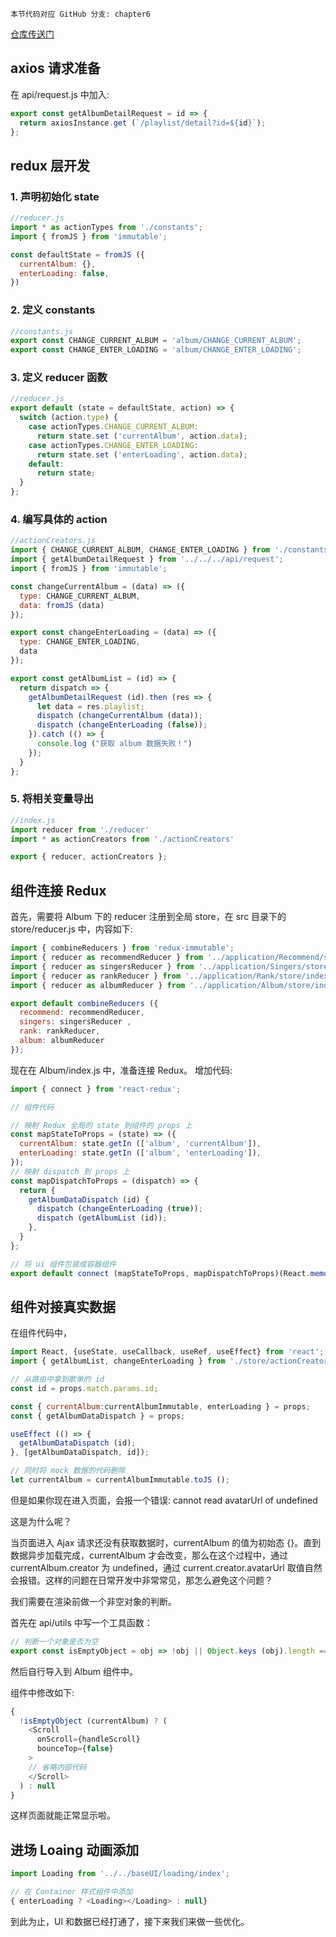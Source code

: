 ```!
本节代码对应 GitHub 分支: chapter6
```
[仓库传送门](https://github.com/sanyuan0704/react-cloud-music/tree/chapter6)

## axios 请求准备
在 api/request.js 中加入:
```js
export const getAlbumDetailRequest = id => {
  return axiosInstance.get (`/playlist/detail?id=${id}`);
};
```

## redux 层开发

### 1. 声明初始化 state
```js
//reducer.js
import * as actionTypes from './constants';
import { fromJS } from 'immutable';

const defaultState = fromJS ({
  currentAlbum: {},
  enterLoading: false,
})
```

### 2. 定义 constants
```js
//constants.js
export const CHANGE_CURRENT_ALBUM = 'album/CHANGE_CURRENT_ALBUM';
export const CHANGE_ENTER_LOADING = 'album/CHANGE_ENTER_LOADING';
```

### 3. 定义 reducer 函数

```js
//reducer.js
export default (state = defaultState, action) => {
  switch (action.type) {
    case actionTypes.CHANGE_CURRENT_ALBUM:
      return state.set ('currentAlbum', action.data);
    case actionTypes.CHANGE_ENTER_LOADING:
      return state.set ('enterLoading', action.data);
    default:
      return state;
  }
};
```

### 4. 编写具体的 action
```js
//actionCreators.js
import { CHANGE_CURRENT_ALBUM, CHANGE_ENTER_LOADING } from './constants';
import { getAlbumDetailRequest } from '../../../api/request';
import { fromJS } from 'immutable';

const changeCurrentAlbum = (data) => ({
  type: CHANGE_CURRENT_ALBUM,
  data: fromJS (data)
});

export const changeEnterLoading = (data) => ({
  type: CHANGE_ENTER_LOADING,
  data
});

export const getAlbumList = (id) => {
  return dispatch => {
    getAlbumDetailRequest (id).then (res => {
      let data = res.playlist;
      dispatch (changeCurrentAlbum (data));
      dispatch (changeEnterLoading (false));
    }).catch (() => {
      console.log ("获取 album 数据失败！")
    });
  }
};
```
### 5. 将相关变量导出
```js
//index.js
import reducer from './reducer'
import * as actionCreators from './actionCreators'

export { reducer, actionCreators };
```

## 组件连接 Redux
首先，需要将 Album 下的 reducer 注册到全局 store，在 src 目录下的 store/reducer.js 中，内容如下:
```js
import { combineReducers } from 'redux-immutable';
import { reducer as recommendReducer } from '../application/Recommend/store/index';
import { reducer as singersReducer } from '../application/Singers/store/index';
import { reducer as rankReducer } from '../application/Rank/store/index';
import { reducer as albumReducer } from '../application/Album/store/index';

export default combineReducers ({
  recommend: recommendReducer,
  singers: singersReducer ,
  rank: rankReducer,
  album: albumReducer
});
```

现在在 Album/index.js 中，准备连接 Redux。 增加代码:
```js
import { connect } from 'react-redux';

// 组件代码

// 映射 Redux 全局的 state 到组件的 props 上
const mapStateToProps = (state) => ({
  currentAlbum: state.getIn (['album', 'currentAlbum']),
  enterLoading: state.getIn (['album', 'enterLoading']),
});
// 映射 dispatch 到 props 上
const mapDispatchToProps = (dispatch) => {
  return {
    getAlbumDataDispatch (id) {
      dispatch (changeEnterLoading (true));
      dispatch (getAlbumList (id));
    },
  }
};

// 将 ui 组件包装成容器组件
export default connect (mapStateToProps, mapDispatchToProps)(React.memo (Album));
```

## 组件对接真实数据

在组件代码中，
```js
import React, {useState, useCallback, useRef, useEffect} from 'react';
import { getAlbumList, changeEnterLoading } from './store/actionCreators';

// 从路由中拿到歌单的 id
const id = props.match.params.id;

const { currentAlbum:currentAlbumImmutable, enterLoading } = props;
const { getAlbumDataDispatch } = props;

useEffect (() => {
  getAlbumDataDispatch (id);
}, [getAlbumDataDispatch, id]);

// 同时将 mock 数据的代码删除
let currentAlbum = currentAlbumImmutable.toJS ();
```
但是如果你现在进入页面，会报一个错误: cannot read avatarUrl of undefined

这是为什么呢？

当页面进入 Ajax 请求还没有获取数据时，currentAlbum 的值为初始态 {}。直到数据异步加载完成，currentAlbum 才会改变，那么在这个过程中，通过 currentAlbum.creator 为 undefined，通过 current.creator.avatarUrl 取值自然会报错。这样的问题在日常开发中非常常见，那怎么避免这个问题？

我们需要在渲染前做一个非空对象的判断。

首先在 api/utils 中写一个工具函数：
```js
// 判断一个对象是否为空
export const isEmptyObject = obj => !obj || Object.keys (obj).length === 0;
```

然后自行导入到 Album 组件中。

组件中修改如下:
```js
{
  !isEmptyObject (currentAlbum) ? (
    <Scroll 
      onScroll={handleScroll} 
      bounceTop={false}
    >
    // 省略内部代码
    </Scroll>
  ) : null
}
```
这样页面就能正常显示啦。

## 进场 Loaing 动画添加
```js
import Loading from '../../baseUI/loading/index';

// 在 Container 样式组件中添加
{ enterLoading ? <Loading></Loading> : null}
```

到此为止，UI 和数据已经打通了，接下来我们来做一些优化。